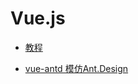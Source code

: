 # Vue.js

- [教程](http://cn.vuejs.org/guide/comparison.html#Ember)

- [vue-antd 模仿Ant.Design](https://github.com/okoala/vue-antd)
